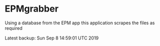 # EPMgrabber
Using a database from the EPM app this application scrapes the files as required


Latest backup: Sun Sep 8 14:59:01 UTC 2019
